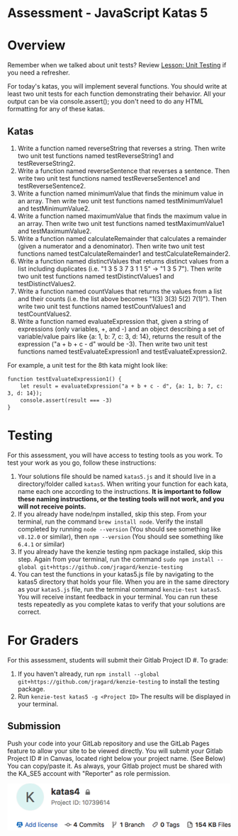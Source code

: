 # Assessment - JavaScript Katas 5

# Overview

Remember when we talked about unit tests?  Review [Lesson: Unit Testing](https://my.kenzie.academy/courses/20/assignments/1633) if you need a refresher.

For today's katas, you will implement several functions. You should write at least two unit tests for each function demonstrating their behavior. All your output can be via console.assert(); you don't need to do any HTML formatting for any of these katas.

## Katas

1. Write a function named reverseString that reverses a string. Then write two unit test functions named testReverseString1 and testReverseString2.
2. Write a function named reverseSentence that reverses a sentence. Then write two unit test functions named testReverseSentence1 and testReverseSentence2.
3. Write a function named minimumValue that finds the minimum value in an array. Then write two unit test functions named testMinimumValue1 and testMinimumValue2.
4. Write a function named maximumValue that finds the maximum value in an array. Then write two unit test functions named testMaximumValue1 and testMaximumValue2.
5. Write a function named calculateRemainder that calculates a remainder (given a numerator and a denominator). Then write two unit test functions named testCalculateRemainder1 and testCalculateRemainder2.
6. Write a function named distinctValues that returns distinct values from a list including duplicates (i.e. "1 3 5 3 7 3 1 1 5" -> "1 3 5 7"). Then write two unit test functions named testDistinctValues1 and testDistinctValues2.
7. Write a function named countValues that returns the values from a list and their counts (i.e. the list above becomes "1(3) 3(3) 5(2) 7(1)"). Then write two unit test functions named testCountValues1 and testCountValues2.
8. Write a function named evaluateExpression that, given a string of expressions (only variables, +, and -) and an object describing a set of variable/value pairs like {a: 1, b: 7, c: 3, d: 14}, returns the result of the expression ("a + b + c - d" would be -3). Then write two unit test functions named testEvaluateExpression1 and testEvaluateExpression2.

For example, a unit test for the 8th kata might look like:

```
function testEvaluateExpression1() {
    let result = evaluateExpression("a + b + c - d", {a: 1, b: 7, c: 3, d: 14});
    console.assert(result === -3)
}
```

# Testing #

For this assessment, you will have access to testing tools as you work.  To test your work as you go, follow these instructions:

1. Your solutions file should be named `katas5.js` and it should live in a directory/folder called `katas5`.  When writing your function for each kata, name each one according to the instructions.  **It is important to follow these naming instructions, or the testing tools will not work, and you will not receive points.**
2. If you already have node/npm installed, skip this step.  From your terminal, run the command `brew install node`. Verify the install completed by running `node --version` (You should see something like `v8.12.0` or similar), then `npm --version` (You should see something like `6.4.1` or similar)
3. If you already have the kenzie testing npm package installed, skip this step.  Again from your terminal, run the command `sudo npm install --global git+https://github.com/jragard/kenzie-testing`
4. You can test the functions in your katas5.js file by navigating to the katas5 directory that holds your file.  When you are in the same directory as your `katas5.js` file, run the terminal command `kenzie-test katas5`.  You will receive instant feedback in your terminal.  You can run these tests repeatedly as you complete katas to verify that your solutions are correct.

# For Graders #

For this assessment, students will submit their Gitlab Project ID #.  To grade:

1.  If you haven't already, run `npm install --global git+https://github.com/jragard/kenzie-testing` to install the testing package.
2.  Run `kenzie-test katas5 -g <Project ID>`  The results will be displayed in your terminal.

## Submission ##

Push your code into your GitLab repository and use the GitLab Pages feature to allow your site to be viewed directly. You will submit your Gitlab Project ID # in Canvas, located right below your project name. (See Below) You can copy/paste it.  As always, your Gitlab project must be shared with the KA_SE5 account with "Reporter" as role permission.


![](project_id.png)

